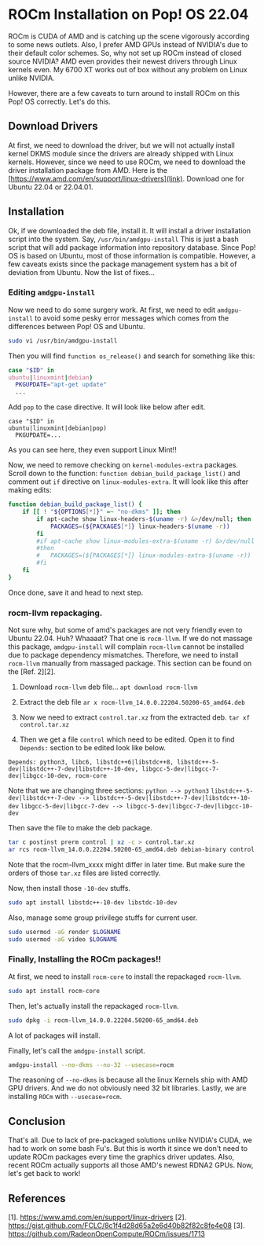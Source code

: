 # ROCm Installation on Pop! OS 22.04
ROCm is CUDA of AMD and is catching up the scene vigorously according to some news outlets. Also, I prefer AMD GPUs instead of NVIDIA's due to their default color schemes. So, why not set up ROCm instead of closed source NVIDIA? AMD even provides their newest drivers through Linux kernels even. My 6700 XT works out of box without any problem on Linux unlike NVIDIA.

However, there are a few caveats to turn around to install ROCm on this Pop! OS correctly. Let's do this.

## Download Drivers
At first, we need to download the driver, but we will not actually install kernel DKMS module since the drivers are already shipped with Linux kernels. However, since we need to use ROCm, we need to download the driver installation package from AMD. Here is the [https://www.amd.com/en/support/linux-drivers](link). Download one for Ubuntu 22.04 or 22.04.01. 

## Installation
Ok, if we downloaded the deb file, install it. It will install a driver installation script into the system. Say, `/usr/bin/amdgpu-install` This is just a bash script that will add package information into repository database. Since Pop! OS is based on Ubuntu, most of those information is compatible. However, a few caveats exists since the package management system has a bit of deviation from Ubuntu. Now the list of fixes...

### Editing `amdgpu-install`
Now we need to do some surgery work. At first, we need to edit `amdgpu-install` to avoid some pesky error messages which comes from the differences between Pop! OS and Ubuntu. 
```bash
sudo vi /usr/bin/amdgpu-install
```
Then you will find `function os_release()` and search for something like this:
```bash
case "$ID" in
ubuntu|linuxmint|debian)
  PKGUPDATE="apt-get update"
  ...
```
Add `pop` to the case directive. It will look like below after edit.
```
case "$ID" in
ubuntu|linuxmint|debian|pop)
  PKGUPDATE=...
```
As you can see here, they even support Linux Mint!!

Now, we need to remove checking on `kernel-modules-extra` packages. Scroll down to the function: `function debian_build_package_list()` and comment out `if` directive on `linux-modules-extra`. It will look like this after  making edits:
```bash
function debian_build_package_list() {
	if [[ ! "${OPTIONS[*]}" =~ "no-dkms" ]]; then
		if apt-cache show linux-headers-$(uname -r) &>/dev/null; then
			PACKAGES=(${PACKAGES[*]} linux-headers-$(uname -r))
		fi
		#if apt-cache show linux-modules-extra-$(uname -r) &>/dev/null
		#then
		#	PACKAGES=(${PACKAGES[*]} linux-modules-extra-$(uname -r))
		#fi
	fi
}
```
Once done, save it and head to next step.

### rocm-llvm repackaging.
Not sure why, but some of amd's packages are not very friendly even to Ubuntu 22.04. Huh? Whaaaat? That one is `rocm-llvm`. If we do not massage this package, `amdgpu-install` will complain `rocm-llvm` cannot be installed due to package dependency mismatches. Therefore, we need to install `rocm-llvm` manually from massaged package. This section can be found on the [Ref. 2][2].

1. Download `rocm-llvm` deb file...
```apt download rocm-llvm```

2. Extract the deb file
```ar x rocm-llvm_14.0.0.22204.50200-65_amd64.deb```

3. Now we need to extract `control.tar.xz` from the extracted deb.
```tar xf control.tar.xz```

4. Then we get a file `control` which need to be edited. Open it to find `Depends:` section to be edited look like below.
```
Depends: python3, libc6, libstdc++6|libstdc++8, libstdc++-5-dev|libstdc++-7-dev|libstdc++-10-dev, libgcc-5-dev|libgcc-7-dev|libgcc-10-dev, rocm-core
```
Note that we are changing three sections:
```python --> python3```
```libstdc++-5-dev|libstdc++-7-dev --> libstdc++-5-dev|libstdc++-7-dev|libstdc++-10-dev```
```libgcc-5-dev|libgcc-7-dev --> libgcc-5-dev|libgcc-7-dev|libgcc-10-dev```

Then save the file to make the deb package.

```bash
tar c postinst prerm control | xz -c > control.tar.xz
ar rcs rocm-llvm_14.0.0.22204.50200-65_amd64.deb debian-binary control.tar.xz data.tar.xz
```
Note that the rocm-llvm_xxxx might differ in later time. But make sure the orders of those `tar.xz` files are listed correctly.

Now, then install those `-10-dev` stuffs.
```bash
sudo apt install libstdc++-10-dev libstdc-10-dev
```

Also, manage some group privilege stuffs for current user.
```bash
sudo usermod -aG render $LOGNAME
sudo usermod -aG video $LOGNAME
```

### Finally, Installing the ROCm packages!!
At first, we need to install `rocm-core` to install the repackaged `rocm-llvm`.
```bash
sudo apt install rocm-core
```
Then, let's actually install the repackaged `rocm-llvm`.
```bash
sudo dpkg -i rocm-llvm_14.0.0.22204.50200-65_amd64.deb
```
A lot of packages will install.

Finally, let's call the `amdgpu-install` script.
```bash
amdgpu-install --no-dkms --no-32 --usecase=rocm
```
The reasoning of `--no-dkms` is because all the linux Kernels ship with AMD GPU drivers. And we do not obviously need 32 bit libraries. Lastly, we are installing `ROCm` with `--usecase=rocm`.

## Conclusion
That's all. Due to lack of pre-packaged solutions unlike NVIDIA's CUDA, we had to work on some bash Fu's. But this is worth it since we don't need to update ROCm packages every time the graphics driver updates. Also, recent ROCm actually supports all those AMD's newest RDNA2 GPUs. Now, let's get back to work!



## References
[1]. https://www.amd.com/en/support/linux-drivers
[2]. https://gist.github.com/FCLC/8c1f4d28d65a2e6d40b82f82c8fe4e08
[3]. https://github.com/RadeonOpenCompute/ROCm/issues/1713
